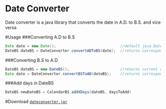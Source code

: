 # Date Converter
Date converter is a java library that converts the date in A.D. to B.S. and vice versa

#Usage
###Converting A.D to B.S
```java
Date date = new Date();                             //default java Date object
DateBS dateBS = DateConverter.convertADToBS(date);  //returns corresponding DateBS
```

###Converting B.S to A.D
```java
DateBS dateBS = new DateBS();                       //returns current date in B.S
Date date = DateConverter.convertBSToAD(dateBS);    //returns corresponding Date object
```

###Add days in DateBS
```java
DateBS newDateBS = CalendarBS.addXDays(dateBS, daysToAdd)
```

#Download
[``dateconverter.jar``](https://github.com/binodnme/date-converter/releases/download/v0.1/dateconverter.jar)
